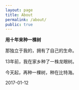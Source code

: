 ```yaml
---
layout: page
title: About
permalink: /about/
public: true
---
```


**用十年来种一棵树**

那独立于我的，拥有了自己的生命。

13年前，我在家乡种了一株龙眼树。

今天起，再种一棵树，种在比特海。

2017-01-12
